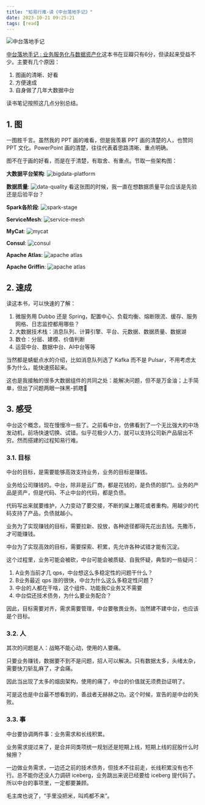 ```yaml
---
title: "知易行难-读《中台落地手记》"
date: 2023-10-21 09:25:21
tags: [read]
---
```

![中台落地手记](https://izualzhy.cn/assets/images/book/s33990103.jpg)

[中台落地手记 : 业务服务化与数据资产化](https://book.douban.com/subject/35591140/)这本书在豆瓣只有6分，但读起来受益不少。主要有几个原因：

1. 图画的清晰、好看
2. 方便速成
3. 自身做了几年大数据中台

读书笔记按照这几点分别总结。

## 1. 图

一图胜千言。虽然我的 PPT 画的难看，但是我羡慕 PPT 画的清楚的人，也赞同 PPT 文化。PowerPoint 画的清楚，往往代表着思路清晰、重点明确。

图不在于画的好看，而是在于清楚，有取舍、有重点。节取一些架构图：

**大数据平台架构**: ![bigdata-platform](/assets/images/ZhongTaiLuoDiShouJi/bigdata-platform.jpeg)

**数据质量**: ![data-quality](/assets/images/ZhongTaiLuoDiShouJi/data-quality.jpeg) 看这张图的时候，我一直在想数据质量平台应该是先验还是后验平台？

**Spark各阶段**: ![spark-stage](/assets/images/ZhongTaiLuoDiShouJi/spark-stage.jpeg)

**ServiceMesh**: ![service-mesh](/assets/images/ZhongTaiLuoDiShouJi/service-mesh.jpeg)

**MyCat**: ![mycat](/assets/images/ZhongTaiLuoDiShouJi/mycat.jpeg)

**Consul**: ![consul](/assets/images/ZhongTaiLuoDiShouJi/consul.jpeg)

**Apache Atlas**: ![apache atlas](/assets/images/ZhongTaiLuoDiShouJi/apache-atlas.jpeg)

**Apache Griffin**: ![apache atlas](/assets/images/ZhongTaiLuoDiShouJi/apache-griffin.jpeg)

## 2. 速成

读这本书，可以快速的了解：

1. 微服务用 Dubbo 还是 Spring，配置中心、负载均衡、熔断限流、缓存、服务网格、日志监控都用哪些？
2. 大数据技术栈：消息队列、计算引擎、平台、元数据、数据质量、数据湖
3. 数仓：分层、建模、价值判断
4. 运营中台、数据中台、AI中台等等

当然都是蜻蜓点水的介绍，比如消息队列选了 Kafka 而不是 Pulsar，不用考虑太多为什么，能快速搭起来。

这也是我接触的很多大数据组件的共同之处：能解决问题，但不是万金油；上手简单，但出了问题两眼一抹黑-抓瞎🦐

## 3. 感受

中台这个概念，现在慢慢冷一些了。之前看中台，仿佛看到了一个无比强大的中场发动机，前场快速切换、试错。似乎花极少人力，就可以支持公司新产品层出不穷。然而搭建的过程知易行难。

### 3.1. 目标
中台的目标，是需要能够高效支持业务，业务的目标是赚钱。

业务给公司赚钱的。中台，除非是云厂商，都是花钱的，是负债的部门。业务的产品是资产，但是代码、不止中台的代码，都是负债。

代码写出来就要维护，人力变动了要交接，不断的屎上雕花或者重构。用越少的代码支持了产品，负债就越小。

业务为了实现赚钱的目标，需要拉新、投放，各种途径都得先花出去钱。先撒币，才可能赚钱。

中台为了实现高效的目标，需要探索、积累，先允许各种试错才能有沉淀。

这个过程里，业务可能会被砍，中台可能会被质疑、自我怀疑，典型的一些疑问：  
1. A业务当前才几 qps，中台想这么多稳定性的问题干什么？   
2. B业务最近 qps 涨的很快，中台为什么这么多稳定性问题？     
3. 中台的人都在干啥，这个组件、功能我C业务又不需要   
4. 中台偿还技术债务，为什么要业务配合？   
 
因此，目标需要对齐，需求需要管理，中台要敬畏业务。当然建不建中台，也应该是个目标。

### 3.2. 人

其次的问题是人：战略不能心动，使用的人要痛。

只要业务赚钱，数据要不到不是问题，招人可以解决。只有数据太多，头绪太杂，需要快刀斩乱麻了，才会痛。

因此当出现了太多的烟囱架构，使用的痛了，中台的价值就无须费劲证明了。

可是这也是中台最不想看到的，善战者无赫赫之功。这个时候，宣告的是中台的失败。

### 3.3. 事

中台要协调两件事：业务需求和长线积累。

业务需求提过来了，是合并同类项统一规划还是短期上线，短期上线的屁股什么时候擦？

一边做业务需求，一边还之前的技术债务，但技术不往前走，长线积累没有也不行。总不能你还没人力调研 iceberg，业务跳出来说已经要给 iceberg 提代码了。所以中台的事项里，一定都要兼顾。

毛主席也说了，“手里没把米，叫鸡都不来”。
